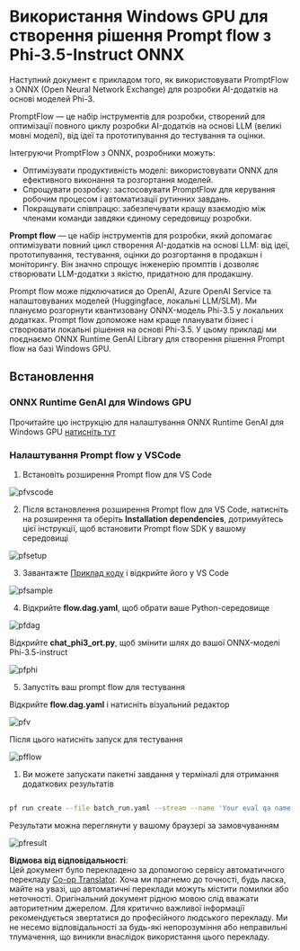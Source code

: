 <!--
CO_OP_TRANSLATOR_METADATA:
{
  "original_hash": "92e7dac1e5af0dd7c94170fdaf6860fe",
  "translation_date": "2025-07-09T19:21:40+00:00",
  "source_file": "md/02.Application/01.TextAndChat/Phi3/UsingPromptFlowWithONNX.md",
  "language_code": "uk"
}
-->
# Використання Windows GPU для створення рішення Prompt flow з Phi-3.5-Instruct ONNX

Наступний документ є прикладом того, як використовувати PromptFlow з ONNX (Open Neural Network Exchange) для розробки AI-додатків на основі моделей Phi-3.

PromptFlow — це набір інструментів для розробки, створений для оптимізації повного циклу розробки AI-додатків на основі LLM (великі мовні моделі), від ідеї та прототипування до тестування та оцінки.

Інтегруючи PromptFlow з ONNX, розробники можуть:

- Оптимізувати продуктивність моделі: використовувати ONNX для ефективного виконання та розгортання моделей.
- Спрощувати розробку: застосовувати PromptFlow для керування робочим процесом і автоматизації рутинних завдань.
- Покращувати співпрацю: забезпечувати кращу взаємодію між членами команди завдяки єдиному середовищу розробки.

**Prompt flow** — це набір інструментів для розробки, який допомагає оптимізувати повний цикл створення AI-додатків на основі LLM: від ідеї, прототипування, тестування, оцінки до розгортання в продакшн і моніторингу. Він значно спрощує інженерію промптів і дозволяє створювати LLM-додатки з якістю, придатною для продакшну.

Prompt flow може підключатися до OpenAI, Azure OpenAI Service та налаштовуваних моделей (Huggingface, локальні LLM/SLM). Ми плануємо розгорнути квантизовану ONNX-модель Phi-3.5 у локальних додатках. Prompt flow допоможе нам краще планувати бізнес і створювати локальні рішення на основі Phi-3.5. У цьому прикладі ми поєднаємо ONNX Runtime GenAI Library для створення рішення Prompt flow на базі Windows GPU.

## **Встановлення**

### **ONNX Runtime GenAI для Windows GPU**

Прочитайте цю інструкцію для налаштування ONNX Runtime GenAI для Windows GPU [натисніть тут](./ORTWindowGPUGuideline.md)

### **Налаштування Prompt flow у VSCode**

1. Встановіть розширення Prompt flow для VS Code

![pfvscode](../../../../../../imgs/02/pfonnx/pfvscode.png)

2. Після встановлення розширення Prompt flow для VS Code, натисніть на розширення та оберіть **Installation dependencies**, дотримуйтесь цієї інструкції, щоб встановити Prompt flow SDK у вашому середовищі

![pfsetup](../../../../../../imgs/02/pfonnx/pfsetup.png)

3. Завантажте [Приклад коду](../../../../../../code/09.UpdateSamples/Aug/pf/onnx_inference_pf) і відкрийте його у VS Code

![pfsample](../../../../../../imgs/02/pfonnx/pfsample.png)

4. Відкрийте **flow.dag.yaml**, щоб обрати ваше Python-середовище

![pfdag](../../../../../../imgs/02/pfonnx/pfdag.png)

   Відкрийте **chat_phi3_ort.py**, щоб змінити шлях до вашої ONNX-моделі Phi-3.5-instruct

![pfphi](../../../../../../imgs/02/pfonnx/pfphi.png)

5. Запустіть ваш prompt flow для тестування

Відкрийте **flow.dag.yaml** і натисніть візуальний редактор

![pfv](../../../../../../imgs/02/pfonnx/pfv.png)

Після цього натисніть запуск для тестування

![pfflow](../../../../../../imgs/02/pfonnx/pfflow.png)

1. Ви можете запускати пакетні завдання у терміналі для отримання додаткових результатів


```bash

pf run create --file batch_run.yaml --stream --name 'Your eval qa name'    

```

Результати можна переглянути у вашому браузері за замовчуванням


![pfresult](../../../../../../imgs/02/pfonnx/pfresult.png)

**Відмова від відповідальності**:  
Цей документ було перекладено за допомогою сервісу автоматичного перекладу [Co-op Translator](https://github.com/Azure/co-op-translator). Хоча ми прагнемо до точності, будь ласка, майте на увазі, що автоматичні переклади можуть містити помилки або неточності. Оригінальний документ рідною мовою слід вважати авторитетним джерелом. Для критично важливої інформації рекомендується звертатися до професійного людського перекладу. Ми не несемо відповідальності за будь-які непорозуміння або неправильні тлумачення, що виникли внаслідок використання цього перекладу.